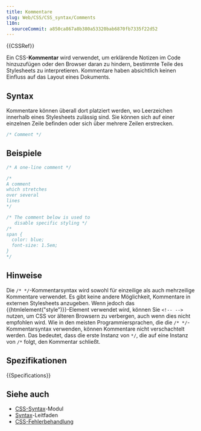 ```yaml
---
title: Kommentare
slug: Web/CSS/CSS_syntax/Comments
l10n:
  sourceCommit: a850ca867a8b380a53320bab6870fb7335f22d52
---
```


{{CSSRef}}

Ein CSS-**Kommentar** wird verwendet, um erklärende Notizen im Code hinzuzufügen oder den Browser daran zu hindern, bestimmte Teile des Stylesheets zu interpretieren. Kommentare haben absichtlich keinen Einfluss auf das Layout eines Dokuments.

## Syntax

Kommentare können überall dort platziert werden, wo Leerzeichen innerhalb eines Stylesheets zulässig sind. Sie können sich auf einer einzelnen Zeile befinden oder sich über mehrere Zeilen erstrecken.

```css
/* Comment */
```

## Beispiele

```css
/* A one-line comment */

/*
A comment
which stretches
over several
lines
*/

/* The comment below is used to
   disable specific styling */
/*
span {
  color: blue;
  font-size: 1.5em;
}
*/
```

## Hinweise

Die `/* */`-Kommentarsyntax wird sowohl für einzeilige als auch mehrzeilige Kommentare verwendet. Es gibt keine andere Möglichkeit, Kommentare in externen Stylesheets anzugeben. Wenn jedoch das {{htmlelement("style")}}-Element verwendet wird, können Sie `<!-- -->` nutzen, um CSS vor älteren Browsern zu verbergen, auch wenn dies nicht empfohlen wird. Wie in den meisten Programmiersprachen, die die `/* */`-Kommentarsyntax verwenden, können Kommentare nicht verschachtelt werden. Das bedeutet, dass die erste Instanz von `*/`, die auf eine Instanz von `/*` folgt, den Kommentar schließt.

## Spezifikationen

{{Specifications}}

## Siehe auch

- [CSS-Syntax](/de/docs/Web/CSS/CSS_syntax)-Modul
- [Syntax](/de/docs/Web/CSS/CSS_syntax/Syntax)-Leitfaden
- [CSS-Fehlerbehandlung](/de/docs/Web/CSS/CSS_syntax/Error_handling)
